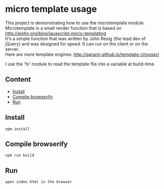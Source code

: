 # micro template usage

This project is demonstrating how to use the microtemplate module.  
Microtemplate is a small render function that is based on http://ejohn.org/blog/javascript-micro-templating  
It's a simple function that was written by John Resig (the lead dev of jQuery) and was designed for speed. It can run on the client or on the server.  
Here are more template engines: http://garann.github.io/template-chooser/

I use the 'fs' module to read the template file into a variable at build-time.

## Content

* [Install](#install)
* [Complie browserify](#watch)
* [Run](#run)

## Install

    npm install

## Compile browserify

    npm run build

## Run

    open index.html in the browser


